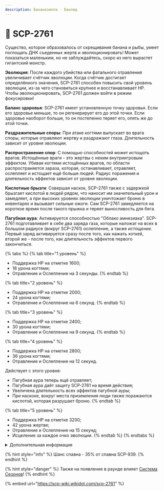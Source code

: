 ```yaml
---
description: Бананазилла - Евклид
---
```


# 🍌 SCP-2761

Существо, которое образовалось от скрещивания банана и рыбы, умеет поглощать ДНК съеденных жертв и эволюционировать! Может показаться маленьким, но не заблуждайтесь, скоро из него вырастет гигантский монстр.

**Эволюция**: После каждого убийства или фатального отравления увеличивает счётчик эволюции. Когда счётчик достигает определённого значения, SCP-2761 способен повысить свой уровень эволюции, из-за чего становиться крупнее и восстанавливает HP. Чтобы эволюционировать, SCP-2761 должен войти в режим фокусировки!

**Баланс здоровья**: SCP-2761 имеет установленную точку здоровья. Если его здоровье меньше, то он регенерирует его до этой точки. Если здоровье наоборот больше, то он постепенно теряет его, опять же до этой точки.

**Раздражительные споры**: При атаке когтями выпускает во врага споры, которые отравляют жертву и раздражают глаза. Длительность зависит от уровня эволюции.

**Распространение спор**: С помощью способностей может _истощать_ врагов. Истощённые враги - это жертвы с неким внутриигровым эффектом. Убивая когтями истощённых врагов, по области распространяется зараза, которая, останавливает, отравляет, ослепляет и истощает ещё больше людей. Радиус поражения и длительность эффектов зависит от уровня эволюции.

**Кислотные брызги**: Совершая наскок, SCP-2761 также с задержкой брызгает кислотой в людей рядом, что наносит им значительный урон и замедляет, а при высоких уровнях эволюции уничтожает броню в инвентарях и вызывает сильные ожоги. Сам SCP-2761 замедляется на короткое время после такого прыжка и теряет выносливость для бега.

**Пагубная аура**: Активируется способностью "Облако амнезиака". SCP-2761 подготавливает в себе два заряда газа, которые наложат на всех в большом радиусе (вокруг SCP-2761) ослепление, а также _истощение_.\
Первый заряд активируется сразу после того, как нажать хоткей, второй же - после того, как длительность эффектов первого закончиться.

{% tabs %}
{% tab title="1 уровень" %}
* Поддержка HP на отметке 1600;
* 18 урона когтями;
* Отравление и Ослепление на 3 секунды.
{% endtab %}

{% tab title="2 уровень" %}
* Поддержка HP на отметке 2000;
* 24 урона когтями;
* Отравление и Ослепление на 6 секунд.
{% endtab %}

{% tab title="3 уровень" %}
* Поддержка HP на отметке 2400;
* 30 урона когтями;
* Отравление и Ослепление на 9 секунд.
{% endtab %}

{% tab title="4 уровень" %}
* Поддержка HP на отметке 2800;
* 36 урона когтями;
* Отравление и Ослепление на 12 секунд.

Действует с этого уровня:

* Пагубная аура теперь ещë отравляет;
* Пагубная аура даёт защиту SCP-2761 на время действия;
* Увеличена длительность всех эффектов пагубной ауры;
* При наскоке, вокруг места приземления люди также поражаются кислотой, которая разрушает броню.
{% endtab %}

{% tab title="5 уровень" %}
* Поддержка HP на отметке 3200;
* 42 урона жертве;
* Отравление и Ослепление на 15 секунд;
* Исцеление за каждое очко эволюции.
{% endtab %}
{% endtabs %}

<details>

<summary>Дополнительная информация</summary>

* **Класс**: SCP-939
* **Роль в команде в начале**: Саппорт
* **Роль в команде в конце**: Танк

</details>

{% hint style="info" %}
Шанс спавна - 35% от спавна SCP-939.
{% endhint %}

{% hint style="danger" %}
Также на появление в раунде влияет [Система Сезонов](../../server-systems/seasons-system/)!
{% endhint %}

{% embed url="https://scp-wiki.wikidot.com/scp-2761" %}
